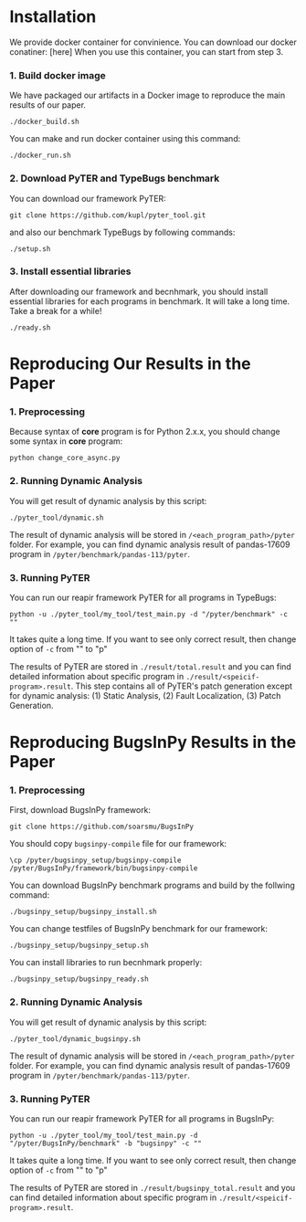 # Installation

We provide docker container for convinience.
You can download our docker conatiner: [here]
When you use this container, you can start from step 3.

### 1. Build docker image

We have packaged our artifacts in a Docker image to reproduce the main results of our paper.

```
./docker_build.sh
```

You can make and run docker container using this command:

```
./docker_run.sh
```

### 2. Download PyTER and TypeBugs benchmark

You can download our framework PyTER:

```
git clone https://github.com/kupl/pyter_tool.git
```

and also our benchmark TypeBugs by following commands:

```
./setup.sh
```

### 3. Install essential libraries

After downloading our framework and becnhmark, you should install essential libraries for each programs in benchmark.
It will take a long time. Take a break for a while!

```
./ready.sh
```

# Reproducing Our Results in the Paper

### 1. Preprocessing

Because syntax of **core** program is for Python 2.x.x, you should change some syntax in **core** program:

```
python change_core_async.py
```

### 2. Running Dynamic Analysis

You will get result of dynamic analysis by this script:

```
./pyter_tool/dynamic.sh
```

The result of dynamic analysis will be stored in `/<each_program_path>/pyter` folder.
For example, you can find dynamic analysis result of pandas-17609 program in `/pyter/benchmark/pandas-113/pyter`.

### 3. Running PyTER

You can run our reapir framework PyTER for all programs in TypeBugs:

```
python -u ./pyter_tool/my_tool/test_main.py -d "/pyter/benchmark" -c "" 
```

It takes quite a long time.
If you want to see only correct result, then change option of `-c` from "" to "p"

The results of PyTER are stored in `./result/total.result` and you can find detailed information about specific program in `./result/<speicif-program>.result`.
This step contains all of PyTER's patch generation except for dynamic analysis: (1) Static Analysis, (2) Fault Localization, (3) Patch Generation.

# Reproducing BugsInPy Results in the Paper

### 1. Preprocessing

First, download BugsInPy framework:

```
git clone https://github.com/soarsmu/BugsInPy
```

You should copy `bugsinpy-compile` file for our framework:

```
\cp /pyter/bugsinpy_setup/bugsinpy-compile /pyter/BugsInPy/framework/bin/bugsinpy-compile
```

You can download BugsInPy benchmark programs and build by the follwing command:

```
./bugsinpy_setup/bugsinpy_install.sh
```

You can change testfiles of BugsInPy benchmark for our framework:

```
./bugsinpy_setup/bugsinpy_setup.sh
```

You can install libraries to run becnhmark properly:

```
./bugsinpy_setup/bugsinpy_ready.sh
```

### 2. Running Dynamic Analysis

You will get result of dynamic analysis by this script:

```
./pyter_tool/dynamic_bugsinpy.sh
```

The result of dynamic analysis will be stored in `/<each_program_path>/pyter` folder.
For example, you can find dynamic analysis result of pandas-17609 program in `/pyter/benchmark/pandas-113/pyter`.

### 3. Running PyTER

You can run our reapir framework PyTER for all programs in BugsInPy:

```
python -u ./pyter_tool/my_tool/test_main.py -d "/pyter/BugsInPy/benchmark" -b "bugsinpy" -c "" 
```

It takes quite a long time.
If you want to see only correct result, then change option of `-c` from "" to "p"

The results of PyTER are stored in `./result/bugsinpy_total.result` and you can find detailed information about specific program in `./result/<speicif-program>.result`.